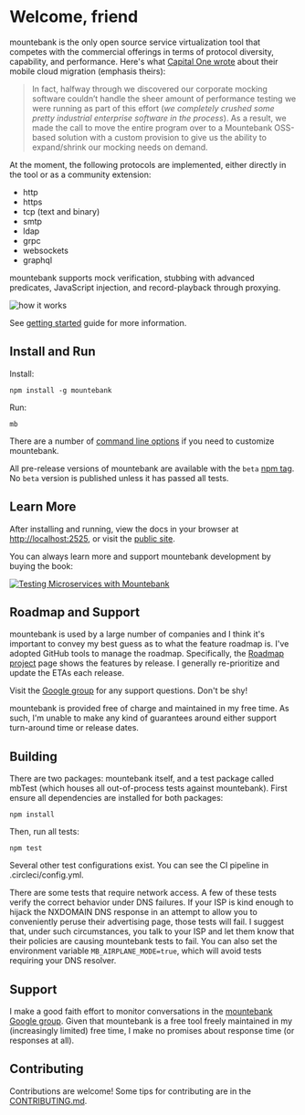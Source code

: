 # Welcome, friend

mountebank is the only open source service virtualization tool that competes with the commercial offerings
in terms of protocol diversity, capability, and performance. Here's what
[Capital One wrote](https://medium.com/capital-one-tech/moving-one-of-capital-ones-largest-customer-facing-apps-to-aws-668d797af6fc)
about their mobile cloud migration (emphasis theirs):

>In fact, halfway through we discovered our corporate mocking software couldn’t handle the
>sheer amount of performance testing we were running as part of this effort (_we completely crushed
>some pretty industrial enterprise software in the process_). As a result, we made the call to move
>the entire program over to a Mountebank OSS-based solution with a custom provision to give us the ability
>to expand/shrink our mocking needs on demand.

At the moment, the following protocols are implemented, either directly in the tool or as a community extension:
* http
* https
* tcp (text and binary)
* smtp
* ldap
* grpc
* websockets
* graphql

mountebank supports mock verification, stubbing with advanced predicates, JavaScript injection,
and record-playback through proxying.

![how it works](https://github.com/bbyars/mountebank/blob/master/src/public/images/overview.gif?raw=true)

See [getting started](https://www.mbtest.org/docs/gettingStarted) guide for more information.

## Install and Run

Install:

    npm install -g mountebank

Run:

    mb

There are a number of [command line options](https://www.mbtest.org/docs/commandLine) if you need
to customize mountebank.

All pre-release versions of mountebank are available with the `beta` [npm tag](https://www.npmjs.com/package/mountebank).
No `beta` version is published unless it has passed all tests.

## Learn More

After installing and running, view the docs in your browser at <http://localhost:2525>, or visit the
[public site](https://www.mbtest.org/).

You can always learn more and support mountebank development by buying the book:

[![Testing Microservices with Mountebank](https://github.com/bbyars/mountebank/blob/master/src/public/images/book.jpg)](https://www.manning.com/books/testing-microservices-with-mountebank?a_aid=mb&a_bid=ee3288f4)

## Roadmap and Support

mountebank is used by a large number of companies and I think it's important to convey my best guess as to what
the feature roadmap is. I've adopted GitHub tools to manage the roadmap. Specifically, the
[Roadmap project](https://github.com/bbyars/mountebank/projects/9) page shows the features by release. I generally
re-prioritize and update the ETAs each release.

Visit the [Google group](https://groups.google.com/forum/#!forum/mountebank-discuss)
for any support questions.  Don't be shy!

mountebank is provided free of charge and maintained in my free time. As such, I'm unable to make any kind
of guarantees around either support turn-around time or release dates.

## Building

There are two packages: mountebank itself, and a test package called mbTest (which houses all
out-of-process tests against mountebank). First ensure all dependencies are installed for both packages:

    npm install

Then, run all tests:

    npm test

Several other test configurations exist. You can see the CI pipeline in .circleci/config.yml.

There are some tests that require network access.
A few of these tests verify the correct behavior under DNS failures.  If your ISP
is kind enough to hijack the NXDOMAIN DNS response in an attempt to allow you to conveniently peruse their
advertising page, those tests will fail.  I suggest that, under such circumstances, you talk to your ISP
and let them know that their policies are causing mountebank tests to fail. You can also set
the environment variable `MB_AIRPLANE_MODE=true`, which will avoid tests requiring your DNS resolver.

## Support

I make a good faith effort to monitor conversations in the [mountebank Google group](https://groups.google.com/g/mountebank-discuss).
Given that mountebank is a free tool freely maintained in my (increasingly limited) free time,
I make no promises about response time (or responses at all).

## Contributing

Contributions are welcome!
Some tips for contributing are in the [CONTRIBUTING.md](https://github.com/bbyars/mountebank/blob/master/CONTRIBUTING.md).

[npm-badge]: https://nodei.co/npm/mountebank.png?downloads=true&downloadRank=true&stars=true
[npm]: https://www.npmjs.com/package/mountebank
[codeclimate-badge]: https://codeclimate.com/github/bbyars/mountebank/badges/gpa.svg
[codeclimate]: https://codeclimate.com/github/bbyars/mountebank
[codeclimate-coverage-badge]: https://codeclimate.com/github/bbyars/mountebank/badges/coverage.svg
[codeclimate-coverage]: https://codeclimate.com/github/bbyars/mountebank/coverage

